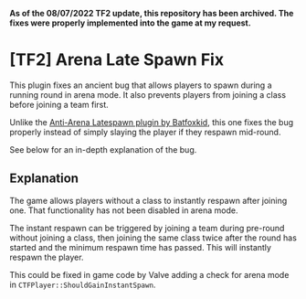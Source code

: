 **As of the 08/07/2022 TF2 update, this repository has been archived. The fixes were properly implemented into the game at my request.**

# [TF2] Arena Late Spawn Fix

This plugin fixes an ancient bug that allows players to spawn during a running round in arena mode. It also prevents players from joining a class before joining a team first.

Unlike the [Anti-Arena Latespawn plugin by Batfoxkid](https://forums.alliedmods.net/showthread.php?t=316597), this one fixes the bug properly instead of simply slaying the player if they respawn mid-round.

See below for an in-depth explanation of the bug.

## Explanation

The game allows players without a class to instantly respawn after joining one. That functionality has not been disabled in arena mode.

The instant respawn can be triggered by joining a team during pre-round without joining a class, then joining the same class twice after the round has started and the minimum respawn time has passed. This will instantly respawn the player.

This could be fixed in game code by Valve adding a check for arena mode in `CTFPlayer::ShouldGainInstantSpawn`.
